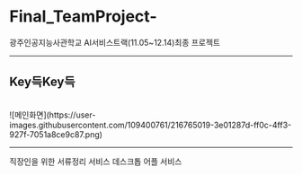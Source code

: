 # Final_TeamProject-
광주인공지능사관학교 AI서비스트랙(11.05~12.14)최종 프로젝트
<hr/>
<h2><strong>Key</strong>득<Strong>Key</Strong>득</h2>
<br/>
![메인화면](https://user-images.githubusercontent.com/109400761/216765019-3e01287d-ff0c-4ff3-927f-7051a8ce9c87.png)
<hr/>
직장인을 위한 서류정리 서비스 데스크톱 어플 서비스
<br/>

